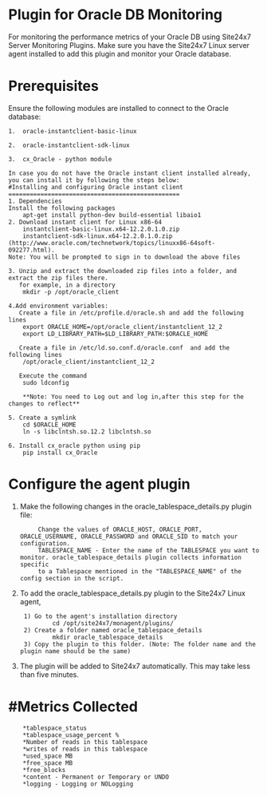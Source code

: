 Plugin for Oracle DB Monitoring
=====================================

For monitoring the performance metrics of your Oracle DB using Site24x7 Server Monitoring Plugins. Make sure you have the Site24x7 Linux server agent installed to add this plugin and monitor your Oracle database.
  

Prerequisites
=============

Ensure the following modules are installed to connect to the Oracle database:
    
    1. 	oracle-instantclient-basic-linux
	
	2.	oracle-instantclient-sdk-linux
	
    3.  cx_Oracle - python module
	
	In case you do not have the Oracle instant client installed already, you can install it by following the steps below:
	#Installing and configuring Oracle instant client
	================================================
	1. Dependencies
	Install the following packages
		apt-get install python-dev build-essential libaio1
	2. Download instant client for Linux x86-64 
		instantclient-basic-linux.x64-12.2.0.1.0.zip
		instantclient-sdk-linux.x64-12.2.0.1.0.zip  
	(http://www.oracle.com/technetwork/topics/linuxx86-64soft-092277.html).
	Note: You will be prompted to sign in to download the above files
	
	3. Unzip and extract the downloaded zip files into a folder, and extract the zip files there.
	   for example, in a directory 
		mkdir -p /opt/oracle_client 
		
	4.Add environment variables:
   	   Create a file in /etc/profile.d/oracle.sh and add the following lines
		export ORACLE_HOME=/opt/oracle_client/instantclient_12_2
		export LD_LIBRARY_PATH=$LD_LIBRARY_PATH:$ORACLE_HOME
		
	   Create a file in /etc/ld.so.conf.d/oracle.conf  and add the following lines
		/opt/oracle_client/instantclient_12_2
	   	
	   Execute the command
		sudo ldconfig
		
		**Note: You need to Log out and log in,after this step for the changes to reflect**

	5. Create a symlink 
		cd $ORACLE_HOME
		ln -s libclntsh.so.12.2 libclntsh.so
		
	6. Install cx_oracle python using pip
		pip install cx_Oracle

Configure the agent plugin
==========================
 
1. Make the following changes in the oracle_tablespace_details.py plugin file:
            
            Change the values of ORACLE_HOST, ORACLE_PORT, ORACLE_USERNAME, ORACLE_PASSWORD and ORACLE_SID to match your configuration.
            TABLESPACE_NAME - Enter the name of the TABLESPACE you want to monitor. oracle_tablespace_details plugin collects information specific 
            to a Tablespace mentioned in the "TABLESPACE_NAME" of the config section in the script.
2. To add the oracle_tablespace_details.py plugin to the Site24x7 Linux agent,
            
        1) Go to the agent's installation directory
		        cd /opt/site24x7/monagent/plugins/
	    2) Create a folder named oracle_tablespace_details
		        mkdir oracle_tablespace_details
	    3) Copy the plugin to this folder. (Note: The folder name and the plugin name should be the same)
3. The plugin will be added to Site24x7 automatically. This may take less than five minutes.


#Metrics Collected
===================
		*tablespace_status
		*tablespace_usage_percent %
		*Number of reads in this tablespace
		*writes of reads in this tablespace
		*used_space MB
		*free_space MB
		*free_blocks
		*content - Permanent or Temporary or UNDO
		*logging - Logging or NOLogging

